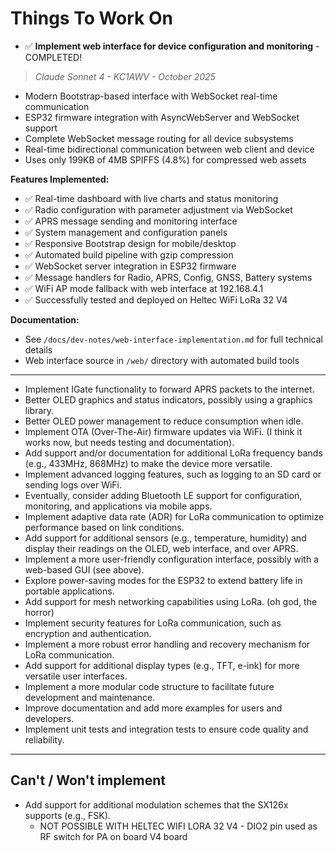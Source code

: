 # Things To Work On

- ✅ **Implement web interface for device configuration and monitoring** - COMPLETED! 
> *Claude Sonnet 4 - KC1AWV - October 2025*
  - Modern Bootstrap-based interface with WebSocket real-time communication
  - ESP32 firmware integration with AsyncWebServer and WebSocket support
  - Complete WebSocket message routing for all device subsystems
  - Real-time bidirectional communication between web client and device
  - Uses only 199KB of 4MB SPIFFS (4.8%) for compressed web assets
  
  **Features Implemented:**
  - ✅ Real-time dashboard with live charts and status monitoring
  - ✅ Radio configuration with parameter adjustment via WebSocket
  - ✅ APRS message sending and monitoring interface
  - ✅ System management and configuration panels
  - ✅ Responsive Bootstrap design for mobile/desktop
  - ✅ Automated build pipeline with gzip compression
  - ✅ WebSocket server integration in ESP32 firmware
  - ✅ Message handlers for Radio, APRS, Config, GNSS, Battery systems
  - ✅ WiFi AP mode fallback with web interface at 192.168.4.1
  - ✅ Successfully tested and deployed on Heltec WiFi LoRa 32 V4
  
  **Documentation:**
  - See `/docs/dev-notes/web-interface-implementation.md` for full technical details
  - Web interface source in `/web/` directory with automated build tools
  
---

- Implement IGate functionality to forward APRS packets to the internet.
- Better OLED graphics and status indicators, possibly using a graphics library.
- Better OLED power management to reduce consumption when idle.
- Implement OTA (Over-The-Air) firmware updates via WiFi. (I think it works now, but needs testing and documentation).
- Add support and/or documentation for additional LoRa frequency bands (e.g., 433MHz, 868MHz) to make the device more versatile.
- Implement advanced logging features, such as logging to an SD card or sending logs over WiFi.
- Eventually, consider adding Bluetooth LE support for configuration, monitoring, and applications via mobile apps.
- Implement adaptive data rate (ADR) for LoRa communication to optimize performance based on link conditions.
- Add support for additional sensors (e.g., temperature, humidity) and display their readings on the OLED, web interface, and over APRS.
- Implement a more user-friendly configuration interface, possibly with a web-based GUI (see above).
- Explore power-saving modes for the ESP32 to extend battery life in portable applications.
- Add support for mesh networking capabilities using LoRa. (oh god, the horror)
- Implement security features for LoRa communication, such as encryption and authentication.
- Implement a more robust error handling and recovery mechanism for LoRa communication.
- Add support for additional display types (e.g., TFT, e-ink) for more versatile user interfaces.
- Implement a more modular code structure to facilitate future development and maintenance.
- Improve documentation and add more examples for users and developers.
- Implement unit tests and integration tests to ensure code quality and reliability.

---

## Can't / Won't implement
- Add support for additional modulation schemes that the SX126x supports (e.g., FSK).
  - NOT POSSIBLE WITH HELTEC WIFI LORA 32 V4 - DIO2 pin used as RF switch for PA on board V4 board